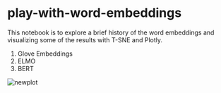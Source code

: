 # play-with-word-embeddings

This notebook is to explore a brief history of the word embeddings and visualizing some of the results with  T-SNE and Plotly.


1. Glove Embeddings
2. ELMO
3. BERT

![newplot](https://user-images.githubusercontent.com/3163731/111919243-ef613580-8aae-11eb-9237-8f71c8e1ca4b.png)
